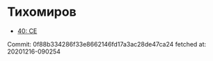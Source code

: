 # Тихомиров
- [40: CE](40.md)

Commit: 0f88b334286f33e8662146fd17a3ac28de47ca24
 fetched at: 20201216-090254
